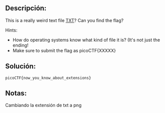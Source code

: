 ## Descripción:
This is a really weird text file [TXT](https://jupiter.challenges.picoctf.org/static/e7e5d188621ee705ceeb0452525412ef/flag.txt)? Can you find the flag?

Hints:
- How do operating systems know what kind of file it is? (It's not just the ending!
- Make sure to submit the flag as picoCTF{XXXXX}

## Solución:
```
picoCTF{now_you_know_about_extensions}
```

## Notas:
Cambiando la extensión de txt a png